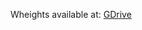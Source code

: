 Wheights available at: [GDrive](https://drive.google.com/drive/folders/1Cn_-LrrGdaIa4MIAlCQGmBorWmFz0yLX?usp=sharing)
